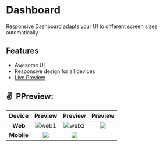 # Dashboard

Responsive Dashboard adapts your UI to different screen sizes automatically. 

## Features

- Awesome UI
- Responsive design for all devices
- [Live Preview](https://mazen-mo7amed.github.io/host_dashboard/#/)


## ✌ PPreview:

|   Device   |                                    Preview                                    |                                    Preview                                     |                             Preview                              |
|:----------:|:-----------------------------------------------------------------------------:|:------------------------------------------------------------------------------:|:----------------------------------------------------------------:|
|  **Web**   | <img src="E:\flutter projects\flutter_web\screenshot\web1.png" title="web1"/> | <img  src="E:\flutter projects\flutter_web\screenshot\web2.png" title="web2"/> | <img src="E:\flutter projects\flutter_web\screenshot\web3.png"/> |
| **Mobile** |       <img src="E:\flutter projects\flutter_web\screenshot\mob1.png" />       |        <img src="E:\flutter projects\flutter_web\screenshot\mob2.png"/>        |                                                                  

